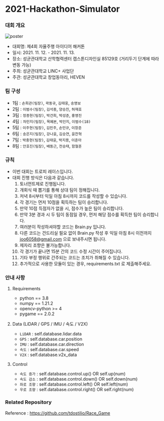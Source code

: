# 2021-Hackathon-Simulator

### 대회 개요
![poster](https://user-images.githubusercontent.com/75441733/140630071-08070e02-4f25-4715-bc98-1a9ce6836db3.jpg)
* 대회명: 제4회 자율주행 아이디어 해커톤
* 일시: 2021. 11. 12. - 2021. 11. 13.
* 장소: 성균관대학교 산학협력센터 캡스톤디자인실 85129호 (거리두기 단계에 따라 변동 가능)
* 주최: 성균관대학교 LINC+ 사업단
* 주관: 성균관대학교 창업동아리, HEVEN


### 팀 구성
- 1팀 : `손희관(팀장)`, `곽동규`, `김태웅`, `송영보`
- 2팀 : `이범수(팀장)`, `김석중`, `양승진`, `허재호`
- 3팀 : `정종현(팀장)`, `박건희`, `박성준`, `홍영진`
- 4팀 : `차민지(팀장)`, `목예본`, `박인지`, `이범수(18)`
- 5팀 : `이주현(팀장)`, `김민주`, `손민규`, `이창준`
- 6팀 : `송은지(팀장)`, `강나윤`, `김승연`, `윤찬혁`
- 7팀 : `박충현(팀장)`, `김태윤`, `박지용`, `이준아`
- 8팀 : `안호진(팀장)`, `배동근`, `전승태`, `함철훈`


### 규칙
- 이번 대회는 트로피 레이스입니다.
- 대회 진행 방식은 다음과 같습니다.   
    1. 토너먼트제로 진행됩니다.   
    2. 개회식 때 뽑기를 통해 상대 팀이 정해집니다.   
    3. 저녁 8시부터 익일 아침 8시까지 코드를 작성할 수 있습니다.   
    4. 각 경기는 먼저 10점을 획득하는 팀이 승리합니다.   
    5. 만약 10점 득점자가 없을 시, 점수가 높은 팀이 승리합니다.   
    6. 만약 3분 경과 시 두 팀이 동점일 경우, 먼저 해당 점수를 획득한 팀이 승리합니다.   
    7. 여러분이 작성하셔야할 코드는 Brain.py 입니다.    
    8. 다른 코드는 건드리실 필요 없이 Brain.py 작성 후 익일 아침 8시 이전까지 joo6058@gmail.com 으로 보내주시면 됩니다.   
    9. 제자리 조향은 불가능합니다.   
    10. 각 경기가 끝나면 15분 간의 코드 수정 시간이 주어집니다.   
    11. 기타 부정 행위로 간주되는 코드는 조치가 취해질 수 있습니다.
    12. 추가적으로 사용한 모듈이 있는 경우, requirements.txt 로  제출해주세요.   


### 안내 사항
1. Requirements   
    - python == 3.8   
    - numpy == 1.21.2   
    - opencv-python >= 4
    - pygame == 2.0.2   

2. Data (LiDAR / GPS / IMU / 속도 / V2X)   
    - `LiDAR` : self.database.lidar.data   
    - `GPS` : self.database.car.position   
    - `IMU` : self.database.car.direction   
    - `속도` : self.database.car.speed   
    - `V2X` : self.database.v2x_data   

3. Control   
    - `속도 증가` : self.database.control.up()    OR    self.up(num)   
    - `속도 감소` : self.database.control.down()    OR    self.down(num)   
    - `좌로 조향` : self.database.control.left()    OR    self.left(num)   
    - `우로 조향` : self.database.control.right()    OR    self.right(num)   


### Related Repository
Reference : https://github.com/tdostilio/Race_Game